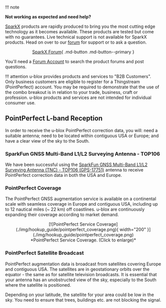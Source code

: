 !!! note
    <p><span class="glyphicon glyphicon-question-sign" aria-hidden="true"></span> <strong>Not working as expected and need help? </strong></p>
    <p><a href="https://www.sparkfun.com/sparkx">SparkX</a> products are rapidly produced to bring you the most cutting edge technology as it becomes available. These products are tested but come with no guarantees. Live technical support is not available for SparkX products. Head on over to our <a href="https://forum.sparkfun.com/viewforum.php?f=123">forum</a> for support or to ask a question.<p>
    <center>
    [SparkX Forum](https://forum.sparkfun.com/viewforum.php?f=123){ .md-button .md-button--primary }
    </center>
    <p>You'll need a <a href="https://forum.sparkfun.com/ucp.php?mode=register">Forum Account</a> to search the product forums and post questions.<p>

!!! attention
    u-blox provides products and services to "B2B Customers". Only business customers are eligible to register for a Thingstream (PointPerfect) account. You may be required to demonstrate that the use of the combo breakout is in relation to your trade, business, craft or profession. u-blox products and services are not intended for individual consumer use.

## PointPerfect L-band Reception

In order to receive the u-blox PointPerfect correction data, you will: need a suitable antenna; need to be located within contiguous USA or Europe; and have a clear view of the sky to the South.

### SparkFun GNSS Multi-Band L1/L2 Surveying Antenna - TOP106

We have been successful using the [SparkFun GNSS Multi-Band L1/L2 Surveying Antenna (TNC) - TOP106 (GPS-17751)](https://www.sparkfun.com/products/17751) antenna to receive
PointPerfect correction data in both the USA and Europe.

### PointPerfect Coverage

The PointPerfect GNSS augmentation service is available on a continental scale with seamless coverage in Europe and contiguous USA, including up to 12 nautical miles  (~ 22 km) off coastlines. u-blox are continuously expanding their coverage according to market demand.

<center>
[![PointPerfect Service Coverage](./img/hookup_guide/pointperfect_coverage.png){ width="200" }](./img/hookup_guide/pointperfect_coverage.png)<br>
*PointPerfect Service Coverage. (Click to enlarge)*
</center>

### PointPerfect Satellite Broadcast

PointPerfect augmentation data is broadcast from satellites covering Europe and contiguous USA. The satellites are in geostationary orbits over the equator - the same as for satellite television broadcasts. It is essential that your antenna has an unobstructed view of the sky, especially to the South where the satellite is positioned.

Depending on your latitude, the satellite for your area could be low in the sky. You need to ensure that trees, buildings etc. are not blocking the signal.
